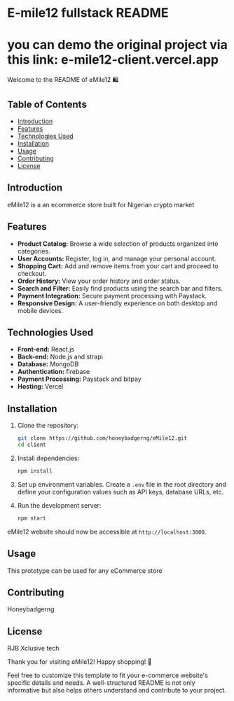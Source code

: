 
# E-mile12 fullstack README

# you can demo the original project via this link: e-mile12-client.vercel.app

Welcome to the README of eMile12 🛍️



## Table of Contents
- [Introduction](#introduction)
- [Features](#features)
- [Technologies Used](#technologies-used)
- [Installation](#installation)
- [Usage](#usage)
- [Contributing](#contributing)
- [License](#license)

## Introduction

eMile12 is a an ecommerce store built for Nigerian crypto market

## Features

- **Product Catalog:** Browse a wide selection of products organized into categories.
- **User Accounts:** Register, log in, and manage your personal account.
- **Shopping Cart:** Add and remove items from your cart and proceed to checkout.
- **Order History:** View your order history and order status.
- **Search and Filter:** Easily find products using the search bar and filters.
- **Payment Integration:** Secure payment processing with Paystack.
- **Responsive Design:** A user-friendly experience on both desktop and mobile devices.


## Technologies Used

- **Front-end:** React.js
- **Back-end:** Node.js and strapi
- **Database:** MongoDB
- **Authentication:** firebase
- **Payment Processing:** Paystack and bitpay
- **Hosting:** Vercel

## Installation

1. Clone the repository:
   ```bash
   git clone https://github.com/honeybadgerng/eMile12.git
   cd client
   ```

2. Install dependencies:
   ```bash
   npm install
   ```

3. Set up environment variables. Create a `.env` file in the root directory and define your configuration values such as API keys, database URLs, etc.

4. Run the development server:
   ```bash
   npm start
   ```

eMile12 website should now be accessible at `http://localhost:3000`.

## Usage

This prototype can be used for any eCommerce store

## Contributing

Honeybadgerng

## License

RJB Xclusive tech

Thank you for visiting eMile12! Happy shopping! 🎉


Feel free to customize this template to fit your e-commerce website's specific details and needs. A well-structured README is not only informative but also helps others understand and contribute to your project.
